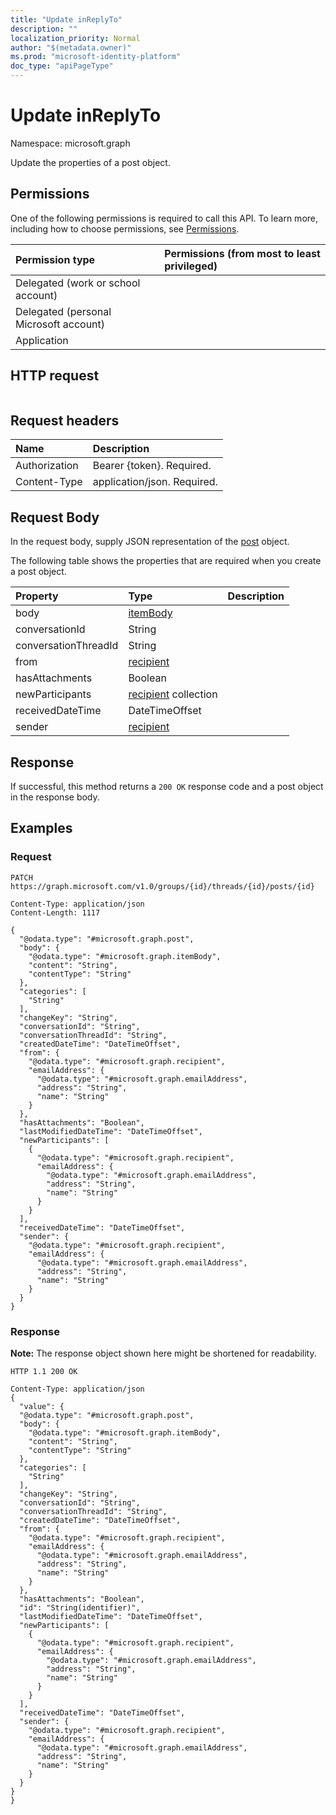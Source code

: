 ```yaml
---
title: "Update inReplyTo"
description: ""
localization_priority: Normal
author: "$(metadata.owner)"
ms.prod: "microsoft-identity-platform"
doc_type: "apiPageType"
---
```


# Update inReplyTo

Namespace: microsoft.graph

Update the properties of a post object.

## Permissions

One of the following permissions is required to call this API. To learn more, including how to choose permissions, see [Permissions](/graph/permissions-reference).

| Permission type                        | Permissions (from most to least privileged) |
| :------------------------------------- | :------------------------------------------ |
| Delegated (work or school account)     |                                             |
| Delegated (personal Microsoft account) |                                             |
| Application                            |                                             |

## HTTP request

<!-- {
  "blockType": "ignored"
}
-->

```http

```

## Request headers

| Name          | Description                 |
| :------------ | :-------------------------- |
| Authorization | Bearer {token}. Required.   |
| Content-Type  | application/json. Required. |

## Request Body

In the request body, supply JSON representation of the [post](../resources/-post.md) object.

<!-- Actions and Functions -->

<!-- CRUD Methods -->

The following table shows the properties that are required when you create a post object.

| Property             | Type                                              | Description |
| :------------------- | :------------------------------------------------ | :---------- |
| body                 | [itemBody](../resources/itembody.md)              |             |
| conversationId       | String                                            |             |
| conversationThreadId | String                                            |             |
| from                 | [recipient](../resources/recipient.md)            |             |
| hasAttachments       | Boolean                                           |             |
| newParticipants      | [recipient](../resources/recipient.md) collection |             |
| receivedDateTime     | DateTimeOffset                                    |             |
| sender               | [recipient](../resources/recipient.md)            |             |

## Response

If successful, this method returns a `200 OK` response code and a post object in the response body.

## Examples

### Request

<!-- {
  "blockType": "request",
  "name": "update_inreplyto"
}
-->

```http
PATCH https://graph.microsoft.com/v1.0/groups/{id}/threads/{id}/posts/{id}

Content-Type: application/json
Content-Length: 1117

{
  "@odata.type": "#microsoft.graph.post",
  "body": {
    "@odata.type": "#microsoft.graph.itemBody",
    "content": "String",
    "contentType": "String"
  },
  "categories": [
    "String"
  ],
  "changeKey": "String",
  "conversationId": "String",
  "conversationThreadId": "String",
  "createdDateTime": "DateTimeOffset",
  "from": {
    "@odata.type": "#microsoft.graph.recipient",
    "emailAddress": {
      "@odata.type": "#microsoft.graph.emailAddress",
      "address": "String",
      "name": "String"
    }
  },
  "hasAttachments": "Boolean",
  "lastModifiedDateTime": "DateTimeOffset",
  "newParticipants": [
    {
      "@odata.type": "#microsoft.graph.recipient",
      "emailAddress": {
        "@odata.type": "#microsoft.graph.emailAddress",
        "address": "String",
        "name": "String"
      }
    }
  ],
  "receivedDateTime": "DateTimeOffset",
  "sender": {
    "@odata.type": "#microsoft.graph.recipient",
    "emailAddress": {
      "@odata.type": "#microsoft.graph.emailAddress",
      "address": "String",
      "name": "String"
    }
  }
}

```

### Response

**Note:** The response object shown here might be shortened for readability.

<!-- {
  "blockType": "response",
  "truncated": true,
  "@odata.type": "Microsoft.OutlookServices.post"
}
-->

```http
HTTP 1.1 200 OK

Content-Type: application/json
{
  "value": {
  "@odata.type": "#microsoft.graph.post",
  "body": {
    "@odata.type": "#microsoft.graph.itemBody",
    "content": "String",
    "contentType": "String"
  },
  "categories": [
    "String"
  ],
  "changeKey": "String",
  "conversationId": "String",
  "conversationThreadId": "String",
  "createdDateTime": "DateTimeOffset",
  "from": {
    "@odata.type": "#microsoft.graph.recipient",
    "emailAddress": {
      "@odata.type": "#microsoft.graph.emailAddress",
      "address": "String",
      "name": "String"
    }
  },
  "hasAttachments": "Boolean",
  "id": "String(identifier)",
  "lastModifiedDateTime": "DateTimeOffset",
  "newParticipants": [
    {
      "@odata.type": "#microsoft.graph.recipient",
      "emailAddress": {
        "@odata.type": "#microsoft.graph.emailAddress",
        "address": "String",
        "name": "String"
      }
    }
  ],
  "receivedDateTime": "DateTimeOffset",
  "sender": {
    "@odata.type": "#microsoft.graph.recipient",
    "emailAddress": {
      "@odata.type": "#microsoft.graph.emailAddress",
      "address": "String",
      "name": "String"
    }
  }
}
}

```
